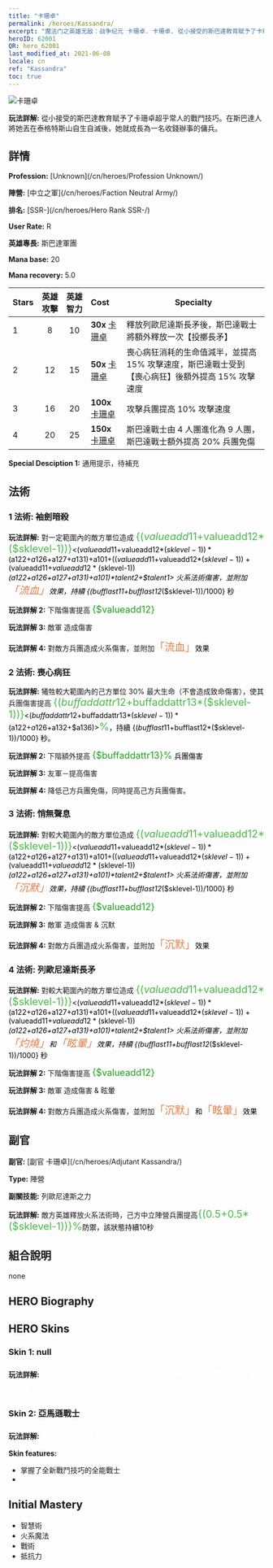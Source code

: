 ```yaml
---
title: "卡珊卓"
permalink: /heroes/Kassandra/
excerpt: "魔法门之英雄无敌：战争纪元 卡珊卓. 卡珊卓. 從小接受的斯巴達教育賦予了卡珊卓超乎常人的戰鬥技巧。在斯巴達人將她丟在泰格特斯山自生自滅後，她就成長為一名收錢辦事的傭兵。"
heroID: 62001
QR: hero_62001
last_modified_at: 2021-06-08
locale: cn
ref: "Kassandra"
toc: true
---
```

  ![卡珊卓](/images/h/h_kashandela.jpg)

 **玩法詳解:** 從小接受的斯巴達教育賦予了卡珊卓超乎常人的戰鬥技巧。在斯巴達人將她丟在泰格特斯山自生自滅後，她就成長為一名收錢辦事的傭兵。
## 詳情
 **Profession:**  [Unknown](/cn/heroes/Profession Unknown/)

 **陣營:** [中立之軍](/cn/heroes/Faction Neutral Army/)

 **排名:** [SSR-](/cn/heroes/Hero Rank SSR-/)

 **User Rate:** R

 **英雄專長:** 斯巴達軍團

 **Mana base:** 20

 **Mana recovery:** 5.0


  | Stars | 英雄攻擊 | 英雄智力 | Cost |     Specialty     |
  |---------|:---------------:|:---------------:|:--|--------------------|
  |    1    | 8 | 10 | **30x** [卡珊卓](/cn/Items/her_399/) | 釋放列歐尼達斯長矛後，斯巴達戰士將額外釋放一次【投擲長矛】 |
  |    2    | 12 | 15 | **50x** [卡珊卓](/cn/Items/her_399/) | 喪心病狂消耗的生命值減半，並提高 15% 攻擊速度，斯巴達戰士受到【喪心病狂】後額外提高 15% 攻擊速度 |
  |    3    | 16 | 20 | **100x** [卡珊卓](/cn/Items/her_399/) | 攻擊兵團提高 10% 攻擊速度 |
  |    4    | 20 | 25 | **150x** [卡珊卓](/cn/Items/her_399/) | 斯巴達戰士由 4 人團進化為 9 人團，斯巴達戰士額外提高 20% 兵團免傷 |

 **Special Desciption 1:** 通用提示，待補充

## 法術
### 1 法術: 袖劍暗殺
 **玩法詳解:** 對一定範圍內的敵方單位造成 <span style="color: #48b946;font-size:20px">{($valueadd11+$valueadd12*($sklevel-1))}</span><span style="color: black"><($valueadd11+$valueadd12*($sklevel-1))*($a122+$a126+$a127+$a131)+$a101+(($valueadd11+$valueadd12*($sklevel-1))+($valueadd11+$valueadd12*($sklevel-1))*($a122+$a126+$a127+$a131)+$a101)*$talent2+$talent1> 火系法術傷害，並附加<span style="color: #e07c44;font-size:20px">「流血」</span><span style="color: black">效果，持續 {($bufflast11+$bufflast12*($sklevel-1))/1000} 秒

 **玩法詳解 2:** 下階傷害提高 <span style="color: #1ca216;font-size:18px">{$valueadd12}</span><span style="color: black">

 **玩法詳解 3:** 敵軍 造成傷害

 **玩法詳解 4:** 對敵方兵團造成火系傷害，並附加<span style="color: #e07c44;font-size:20px">「流血」</span><span style="color: black">效果

### 2 法術: 喪心病狂
 **玩法詳解:** 犧牲較大範圍內的己方單位 30% 最大生命（不會造成致命傷害），使其兵團傷害提高 <span style="color: #48b946;font-size:20px">{($buffaddattr12+$buffaddattr13*($sklevel-1))}</span><span style="color: black"><($buffaddattr12+$buffaddattr13*($sklevel-1))*($a122+$a126+$a132+$a136)><span style="color: #48b946;font-size:20px">%</span><span style="color: black">，持續 {($bufflast11+$bufflast12*($sklevel-1))/1000} 秒。

 **玩法詳解 2:** 下階額外提高 <span style="color: #1ca216;font-size:18px">{$buffaddattr13}%</span><span style="color: black"> 兵團傷害

 **玩法詳解 3:** 友軍－提高傷害

 **玩法詳解 4:** 降低己方兵團免傷，同時提高己方兵團傷害。

### 3 法術: 悄無聲息
 **玩法詳解:** 對較大範圍內的敵方單位造成 <span style="color: #48b946;font-size:20px">{($valueadd11+$valueadd12*($sklevel-1))}</span><span style="color: black"><($valueadd11+$valueadd12*($sklevel-1))*($a122+$a126+$a127+$a131)+$a101+(($valueadd11+$valueadd12*($sklevel-1))+($valueadd11+$valueadd12*($sklevel-1))*($a122+$a126+$a127+$a131)+$a101)*$talent2+$talent1> 火系法術傷害，並附加<span style="color: #e07c44;font-size:20px">「沉默」</span><span style="color: black">效果，持續 {($bufflast11+$bufflast12*($sklevel-1))/1000} 秒

 **玩法詳解 2:** 下階傷害提高 <span style="color: #1ca216;font-size:18px">{$valueadd12}</span><span style="color: black">

 **玩法詳解 3:** 敵軍 造成傷害 & 沉默

 **玩法詳解 4:** 對敵方兵團造成火系傷害，並附加<span style="color: #e07c44;font-size:20px">「沉默」</span><span style="color: black">效果

### 4 法術: 列歐尼達斯長矛
 **玩法詳解:** 對較大範圍內的敵方單位造成 <span style="color: #48b946;font-size:20px">{($valueadd11+$valueadd12*($sklevel-1))}</span><span style="color: black"><($valueadd11+$valueadd12*($sklevel-1))*($a122+$a126+$a127+$a131)+$a101+(($valueadd11+$valueadd12*($sklevel-1))+($valueadd11+$valueadd12*($sklevel-1))*($a122+$a126+$a127+$a131)+$a101)*$talent2+$talent1> 火系法術傷害，並附加<span style="color: #e07c44;font-size:20px">「灼燒」</span><span style="color: black">和<span style="color: #e07c44;font-size:20px">「眩暈」</span><span style="color: black">效果，持續 {($bufflast11+$bufflast12*($sklevel-1))/1000} 秒

 **玩法詳解 2:** 下階傷害提高 <span style="color: #1ca216;font-size:18px">{$valueadd12}</span><span style="color: black">

 **玩法詳解 3:** 敵軍 造成傷害 & 眩暈

 **玩法詳解 4:** 對敵方兵團造成火系傷害，並附加<span style="color: #e07c44;font-size:20px">「沉默」</span><span style="color: black">和<span style="color: #e07c44;font-size:20px">「眩暈」</span><span style="color: black">效果


## 副官

 **副官:**  [副官 卡珊卓](/cn/heroes/Adjutant Kassandra/) 

 **Type:**  陣營 

 **副關技能:**  列歐尼達斯之力 

 **玩法詳解:** 敵方英雄釋放火系法術時，己方中立陣營兵團提高<span style="color: #48b946;font-size:20px">{(0.5+0.5*($sklevel-1))}%</span><span style="color: black">防禦，該狀態持續10秒

## 組合說明

  none
## HERO Biography

## HERO Skins
### Skin 1: **null**

 **玩法詳解:** <span style="color: #ffffff;font-size:20px">來自不同世界的神祕人，擁有著超乎尋常的戰鬥技巧</span>


### Skin 2: **亞馬遜戰士**

 **玩法詳解:** <span style="color: #ffffff;font-size:20px">偶爾改變一下戰鬥風格似乎也不是什麼壞事。</span>

 **Skin features:** 

   - 掌握了全新戰鬥技巧的全能戰士
   - 


## Initial Mastery
   - 智慧術
   - 火系魔法
   - 戰術
   - 抵抗力

